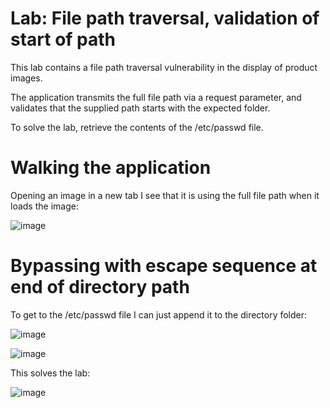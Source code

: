 # Lab: File path traversal, validation of start of path

 This lab contains a file path traversal vulnerability in the display of product images.

The application transmits the full file path via a request parameter, and validates that the supplied path starts with the expected folder.

To solve the lab, retrieve the contents of the /etc/passwd file. 

# Walking the application

Opening an image in a new tab I see that it is using the full file path when it loads the image:

![image](https://user-images.githubusercontent.com/83407557/208815512-13ce05ca-73af-43d1-9503-f53ff0a08877.png)

# Bypassing with escape sequence at end of directory path

To get to the /etc/passwd file I can just append it to the directory folder:

![image](https://user-images.githubusercontent.com/83407557/208816002-64298360-f8b5-4f3e-8a53-88583adaccc6.png)

![image](https://user-images.githubusercontent.com/83407557/208816072-6cd0f6f6-57db-466a-b85d-8bffb8b0ceeb.png)

This solves the lab:

![image](https://user-images.githubusercontent.com/83407557/208816110-430d869a-bc05-46c0-ae62-a5fc19e1c1d6.png)
